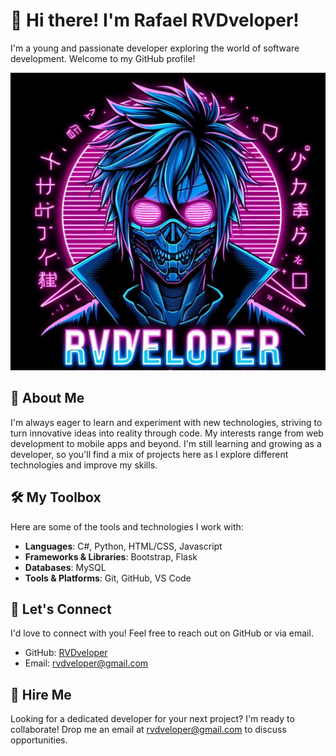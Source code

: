 # 👋 Hi there! I'm Rafael RVDveloper!


I'm a young and passionate developer exploring the world of software development. Welcome to my GitHub profile!


![RVDveloper Banner](https://github.com/RVDveloper/Images/blob/main/_27a740d1-0a92-4127-9c63-7389689bd6b5.jpg?raw=true)
   
## 🚀 About Me

I'm always eager to learn and experiment with new technologies, striving to turn innovative ideas into reality through code. My interests range from web development to mobile apps and beyond. I'm still learning and growing as a developer, so you'll find a mix of projects here as I explore different technologies and improve my skills.

## 🛠️ My Toolbox

Here are some of the tools and technologies I work with:

- **Languages**: C#, Python, HTML/CSS, Javascript
- **Frameworks & Libraries**: Bootstrap, Flask
- **Databases**:  MySQL
- **Tools & Platforms**: Git, GitHub, VS Code

## 🤝 Let's Connect

I'd love to connect with you! Feel free to reach out on GitHub or via email.

- GitHub: [RVDveloper](#)
- Email: [rvdveloper@gmail.com](mailto:rvdveloper@gmail.com)

## 💼 Hire Me

Looking for a dedicated developer for your next project? I'm ready to collaborate! Drop me an email at [rvdveloper@gmail.com](mailto:rvdveloper@gmail.com) to discuss opportunities.



